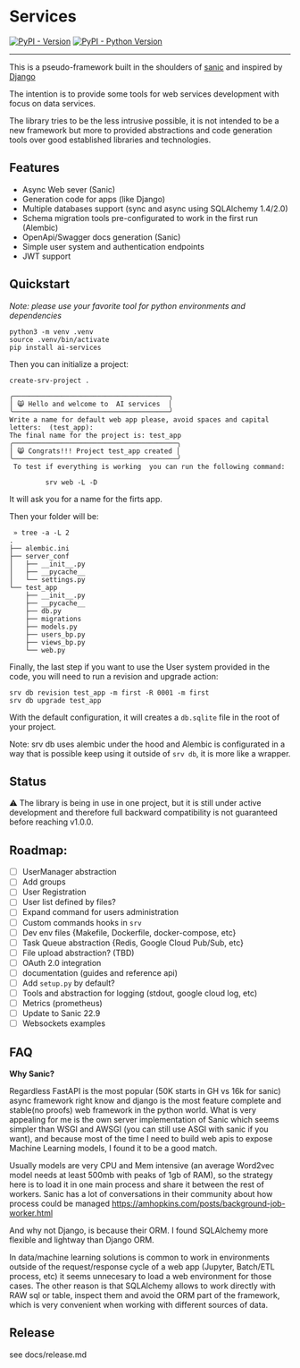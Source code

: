 # Services

[![PyPI - Version](https://img.shields.io/pypi/v/ai-services.svg)](https://pypi.org/project/ai-services)
[![PyPI - Python Version](https://img.shields.io/pypi/pyversions/ai-services.svg)](https://pypi.org/project/ai-services)

----

This is a pseudo-framework built in the shoulders of [sanic](sanic.dev/) and inspired by [Django](https://www.djangoproject.com/)

The intention is to provide some tools for web services development with focus on data services. 

The library tries to be the less intrusive possible, it is not intended to be a new framework but more to provided abstractions and code generation tools over 
good established libraries and technologies. 

## Features

- Async Web sever (Sanic)
- Generation code for apps (like Django)
- Multiple databases support (sync and async using SQLAlchemy 1.4/2.0)
- Schema migration tools pre-configurated to work in the first run (Alembic)
- OpenApi/Swagger docs generation (Sanic)
- Simple user system and authentication endpoints
- JWT support


## Quickstart

*Note: please use your favorite tool for python environments and dependencies*

```
python3 -m venv .venv
source .venv/bin/activate
pip install ai-services
```

Then you can initialize a project:

```
create-srv-project .

╭───────────────────────────────────────╮
│ 😸 Hello and welcome to  AI services  │
╰───────────────────────────────────────╯
Write a name for default web app please, avoid spaces and capital letters:  (test_app):
The final name for the project is: test_app
╭─────────────────────────────────────────╮
│ 😸 Congrats!!! Project test_app created │
╰─────────────────────────────────────────╯
 To test if everything is working  you can run the following command:

         srv web -L -D
```

It will ask you for a name for the firts app. 

Then your folder will be:

```
 » tree -a -L 2
.
├── alembic.ini
├── server_conf
│   ├── __init__.py
│   ├── __pycache__
│   └── settings.py
└── test_app
    ├── __init__.py
    ├── __pycache__
    ├── db.py
    ├── migrations
    ├── models.py
    ├── users_bp.py
    ├── views_bp.py
    └── web.py
```

Finally, the last step if you want to use the User system provided in the code, you will need to run a revision and upgrade action:

```
srv db revision test_app -m first -R 0001 -m first
srv db upgrade test_app
```

With the default configuration, it will creates a `db.sqlite` file in the root of your project.

Note: srv db uses alembic under the hood and Alembic is configurated in a way that is possible keep using it outside of `srv db`, it is more like a wrapper. 

## Status

:warning: The library is being in use in one project, but it is still under active development and therefore full backward compatibility is not guaranteed before reaching v1.0.0.


## Roadmap:

- [ ] UserManager abstraction
- [ ] Add groups 
- [ ] User Registration
- [ ] User list defined by files?
- [ ] Expand command for users administration
- [ ] Custom commands hooks in `srv` 
- [ ] Dev env files {Makefile, Dockerfile, docker-compose, etc}
- [ ] Task Queue abstraction {Redis, Google Cloud Pub/Sub, etc}
- [ ] File upload abstraction? (TBD)
- [ ] OAuth 2.0 integration
- [ ] documentation (guides and reference api)
- [ ] Add `setup.py` by default?
- [ ] Tools and abstraction for logging (stdout, google cloud log, etc)
- [ ] Metrics (prometheus)
- [ ] Update to Sanic 22.9
- [ ] Websockets examples

## FAQ

**Why Sanic?**

Regardless FastAPI is the most popular (50K starts in GH vs 16k for sanic) async framework right know and django is the most feature complete and stable(no proofs) web framework in the python world. What is very appealing for me is the own server implementation of Sanic which seems simpler than WSGI and AWSGI (you can still use ASGI with sanic if you want), and because most of the time I need to build web apis to expose Machine Learning models, I found it to be a good match. 

Usually models are very CPU and Mem intensive (an average Word2vec model needs at least 500mb with peaks of 1gb of RAM), so the strategy here is to load it in one main process and share it between the rest of workers. Sanic has a lot of conversations in their community about how process could be managed https://amhopkins.com/posts/background-job-worker.html 

And why not Django, is because their ORM. I found SQLAlchemy more flexible and lightway than Django ORM. 

In data/machine learning solutions is common to work in environments outside of the request/response cycle of a web app (Jupyter, Batch/ETL process, etc) it seems unnecesary to load a web environment for those cases. The other reason is that SQLAlchemy allows to work directly with RAW sql or table, inspect them and avoid the ORM part of the framework, which is very convenient when working with different sources of data. 


## Release

see docs/release.md


